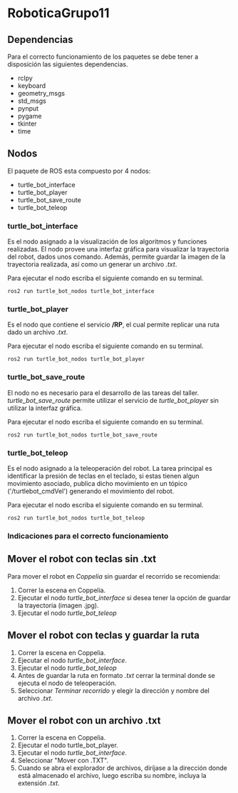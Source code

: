 # RoboticaGrupo11

<h2> Dependencias </h2>

Para el correcto funcionamiento de los paquetes se debe tener a disposición las siguientes dependencias.
<ul> 
  <li>rclpy</li>
  <li>keyboard</li>
  <li>geometry_msgs</li>
  <li>std_msgs</li>
  <li>pynput</li>
  <li>pygame</li>
  <li>tkinter</li>
  <li>time</li>
</ul>

## Nodos

El paquete de ROS esta compuesto por 4 nodos:
- turtle_bot_interface
- turtle_bot_player
- turtle_bot_save_route
- turtle_bot_teleop

### turtle_bot_interface

Es el nodo asignado a la visualización de los algoritmos y funciones realizadas. El nodo provee una interfaz gráfica para visualizar la trayectoria del robot, dados unos comando. Además, permite guardar la imagen de la trayectoria realizada, así como un generar un archivo *.txt*.

Para ejecutar el nodo escriba el siguiente comando en su terminal.

```
ros2 run turtle_bot_nodos turtle_bot_interface
```

### turtle_bot_player

Es el nodo que contiene el servicio **/RP**, el cual permite replicar una ruta dado un archivo *.txt*.

Para ejecutar el nodo escriba el siguiente comando en su terminal.

```
ros2 run turtle_bot_nodos turtle_bot_player
```

### turtle_bot_save_route

El nodo no es necesario para el desarrollo de las tareas del taller. *turtle_bot_save_route* permite utilizar el servicio de *turtle_bot_player* sin utilizar la interfaz gráfica.

Para ejecutar el nodo escriba el siguiente comando en su terminal.

```
ros2 run turtle_bot_nodos turtle_bot_save_route
```

### turtle_bot_teleop

Es el nodo asignado a la teleoperación del robot. La tarea principal es identificar la presión de teclas en el teclado, si estas tienen algun movimiento asociado, publica dicho movimiento en un tópico ('/turtlebot_cmdVel') generando el movimiento del robot.

Para ejecutar el nodo escriba el siguiente comando en su terminal.

```
ros2 run turtle_bot_nodos turtle_bot_teleop
```

### Indicaciones para el correcto funcionamiento

## Mover el robot con teclas sin .txt

Para mover el robot en *Coppelia* sin guardar el recorrido se recomienda:
1. Correr la escena en Coppelia.
2. Ejecutar el nodo *turtle_bot_interface* si desea tener la opción de guardar la trayectoria (imagen .jpg).
3. Ejecutar el nodo *turtle_bot_teleop*

## Mover el robot con teclas y guardar la ruta

1. Correr la escena en Coppelia.
2. Ejecutar el nodo *turtle_bot_interface*.
3. Ejecutar el nodo *turtle_bot_teleop*
4. Antes de guardar la ruta en formato *.txt* cerrar la terminal donde se ejecuta el nodo de teleoperación.
5. Seleccionar *Terminar recorrido* y elegir la dirección y nombre del archivo *.txt*.

## Mover el robot con un archivo .txt

1. Correr la escena en Coppelia.
2. Ejecutar el nodo turtle_bot_player.
3. Ejecutar el nodo *turtle_bot_interface*.
4. Seleccionar "Mover con .TXT".
5. Cuando se abra el explorador de archivos, diríjase a la dirección donde está almacenado el archivo, luego escriba su nombre, incluya la extensión *.txt.*
